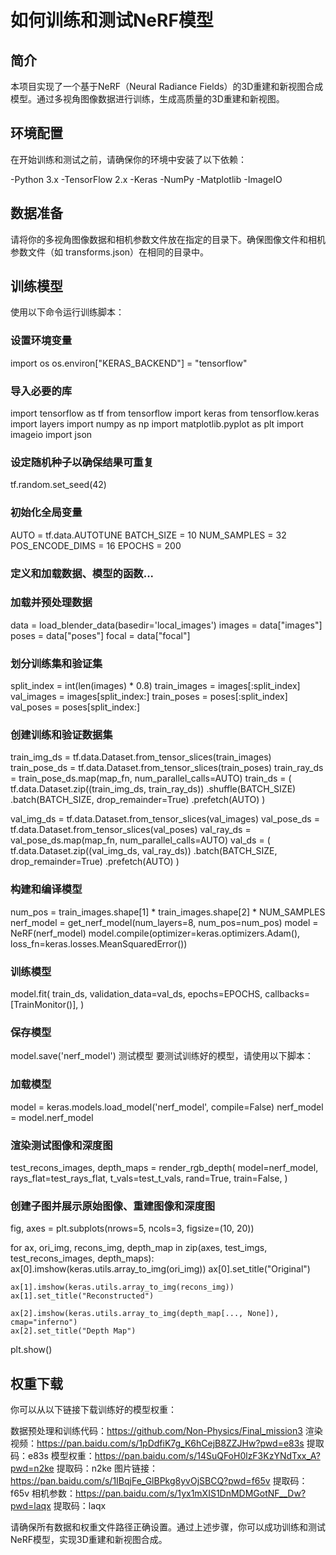 # 如何训练和测试NeRF模型
## 简介
本项目实现了一个基于NeRF（Neural Radiance Fields）的3D重建和新视图合成模型。通过多视角图像数据进行训练，生成高质量的3D重建和新视图。

## 环境配置
在开始训练和测试之前，请确保你的环境中安装了以下依赖：

-Python 3.x
-TensorFlow 2.x
-Keras
-NumPy
-Matplotlib
-ImageIO

## 数据准备
请将你的多视角图像数据和相机参数文件放在指定的目录下。确保图像文件和相机参数文件（如 transforms.json）在相同的目录中。

## 训练模型
使用以下命令运行训练脚本：

### 设置环境变量
import os
os.environ["KERAS_BACKEND"] = "tensorflow"

### 导入必要的库
import tensorflow as tf
from tensorflow import keras
from tensorflow.keras import layers
import numpy as np
import matplotlib.pyplot as plt
import imageio
import json

### 设定随机种子以确保结果可重复
tf.random.set_seed(42)

### 初始化全局变量
AUTO = tf.data.AUTOTUNE
BATCH_SIZE = 10
NUM_SAMPLES = 32
POS_ENCODE_DIMS = 16
EPOCHS = 200

### 定义和加载数据、模型的函数...

### 加载并预处理数据
data = load_blender_data(basedir='local_images')
images = data["images"]
poses = data["poses"]
focal = data["focal"]

### 划分训练集和验证集
split_index = int(len(images) * 0.8)
train_images = images[:split_index]
val_images = images[split_index:]
train_poses = poses[:split_index]
val_poses = poses[split_index:]

### 创建训练和验证数据集
train_img_ds = tf.data.Dataset.from_tensor_slices(train_images)
train_pose_ds = tf.data.Dataset.from_tensor_slices(train_poses)
train_ray_ds = train_pose_ds.map(map_fn, num_parallel_calls=AUTO)
train_ds = (
    tf.data.Dataset.zip((train_img_ds, train_ray_ds))
    .shuffle(BATCH_SIZE)
    .batch(BATCH_SIZE, drop_remainder=True)
    .prefetch(AUTO)
)

val_img_ds = tf.data.Dataset.from_tensor_slices(val_images)
val_pose_ds = tf.data.Dataset.from_tensor_slices(val_poses)
val_ray_ds = val_pose_ds.map(map_fn, num_parallel_calls=AUTO)
val_ds = (
    tf.data.Dataset.zip((val_img_ds, val_ray_ds))
    .batch(BATCH_SIZE, drop_remainder=True)
    .prefetch(AUTO)
)

### 构建和编译模型
num_pos = train_images.shape[1] * train_images.shape[2] * NUM_SAMPLES
nerf_model = get_nerf_model(num_layers=8, num_pos=num_pos)
model = NeRF(nerf_model)
model.compile(optimizer=keras.optimizers.Adam(), loss_fn=keras.losses.MeanSquaredError())

### 训练模型
model.fit(
    train_ds,
    validation_data=val_ds,
    epochs=EPOCHS,
    callbacks=[TrainMonitor()],
)

### 保存模型
model.save('nerf_model')
测试模型
要测试训练好的模型，请使用以下脚本：

### 加载模型
model = keras.models.load_model('nerf_model', compile=False)
nerf_model = model.nerf_model

### 渲染测试图像和深度图
test_recons_images, depth_maps = render_rgb_depth(
    model=nerf_model,
    rays_flat=test_rays_flat,
    t_vals=test_t_vals,
    rand=True,
    train=False,
)

### 创建子图并展示原始图像、重建图像和深度图
fig, axes = plt.subplots(nrows=5, ncols=3, figsize=(10, 20))

for ax, ori_img, recons_img, depth_map in zip(axes, test_imgs, test_recons_images, depth_maps):
    ax[0].imshow(keras.utils.array_to_img(ori_img))
    ax[0].set_title("Original")

    ax[1].imshow(keras.utils.array_to_img(recons_img))
    ax[1].set_title("Reconstructed")

    ax[2].imshow(keras.utils.array_to_img(depth_map[..., None]), cmap="inferno")
    ax[2].set_title("Depth Map")

plt.show()

## 权重下载
你可以从以下链接下载训练好的模型权重：

数据预处理和训练代码：https://github.com/Non-Physics/Final_mission3
渲染视频：https://pan.baidu.com/s/1pDdfiK7g_K6hCejB8ZZJHw?pwd=e83s
提取码：e83s 
模型权重：https://pan.baidu.com/s/14SuQFoH0lzF3KzYNdTxx_A?pwd=n2ke
提取码：n2ke 
图片链接：https://pan.baidu.com/s/1IBqjFe_GlBPkg8yvOjSBCQ?pwd=f65v
提取码：f65v 
相机参数：https://pan.baidu.com/s/1yx1mXIS1DnMDMGotNF__Dw?pwd=laqx
提取码：laqx 

请确保所有数据和权重文件路径正确设置。通过上述步骤，你可以成功训练和测试NeRF模型，实现3D重建和新视图合成。
